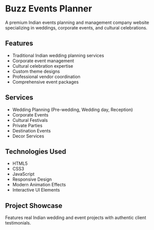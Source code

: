 # Buzz Events Planner

A premium Indian events planning and management company website specializing in weddings, corporate events, and cultural celebrations.

## Features
- Traditional Indian wedding planning services
- Corporate event management
- Cultural celebration expertise
- Custom theme designs
- Professional vendor coordination
- Comprehensive event packages

## Services
- Wedding Planning (Pre-wedding, Wedding day, Reception)
- Corporate Events
- Cultural Festivals
- Private Parties
- Destination Events
- Decor Services

## Technologies Used
- HTML5
- CSS3
- JavaScript
- Responsive Design
- Modern Animation Effects
- Interactive UI Elements

## Project Showcase
Features real Indian wedding and event projects with authentic client testimonials. 
